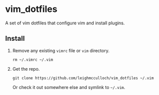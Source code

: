 # vim_dotfiles

A set of vim dotfiles that configure vim and install plugins.

## Install

1. Remove any existing `vimrc` file or `vim` directory.

   ```
   rm ~/.vimrc ~/.vim
   ```

2. Get the repo.

   ```
   git clone https://github.com/leighmcculloch/vim_dotfiles ~/.vim
   ```

   Or check it out somewhere else and symlink to `~/.vim`.
